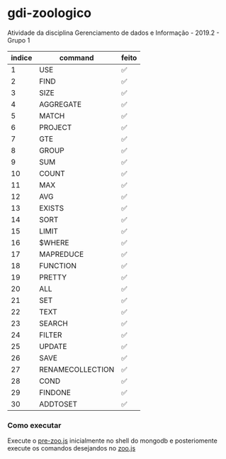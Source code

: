 # gdi-zoologico
Atividade da disciplina Gerenciamento de dados e Informação - 2019.2 - Grupo 1

| indice    | command   | feito |
| --------- | --------- | ----- |
| 1         | USE       | ✅    |
| 2         | FIND      | ✅    |
| 3         | SIZE      | ✅    |
| 4         | AGGREGATE | ✅    |
| 5         | MATCH     | ✅    |
| 6         | PROJECT   | ✅    |
| 7         | GTE       | ✅    |
| 8         | GROUP     | ✅    |
| 9         | SUM       | ✅    |
| 10        | COUNT     | ✅    |
| 11        | MAX       | ✅    |
| 12        | AVG       | ✅    |
| 13        | EXISTS    | ✅    |
| 14        | SORT      | ✅    |
| 15        | LIMIT     | ✅    |
| 16        | $WHERE    | ✅    |
| 17        | MAPREDUCE | ✅    |
| 18        | FUNCTION  | ✅    |
| 19        | PRETTY    | ✅    |
| 20        | ALL       | ✅    |
| 21        | SET       | ✅    |
| 22        | TEXT      | ✅    |
| 23        | SEARCH    | ✅    |
| 24        | FILTER    | ✅    |
| 25        | UPDATE    | ✅    |
| 26        | SAVE      | ✅    |
| 27        | RENAMECOLLECTION | ✅    |
| 28        | COND      | ✅    |
| 29        | FINDONE   | ✅    |
| 30        | ADDTOSET  | ✅    |

### Como executar

Execute o [pre-zoo.js](/pre-zoo.js) inicialmente no shell do mongodb e posteriomente execute os comandos desejandos no [zoo.js](/zoo.js) 